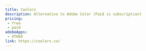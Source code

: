 ```yaml
---
title: Coolors
description: Alternative to Adobe Color (Paid is subscription)
pricing:
 - free  
 - paid
adobeApps:
 - OTHER
link: https://coolors.co/
---
```

